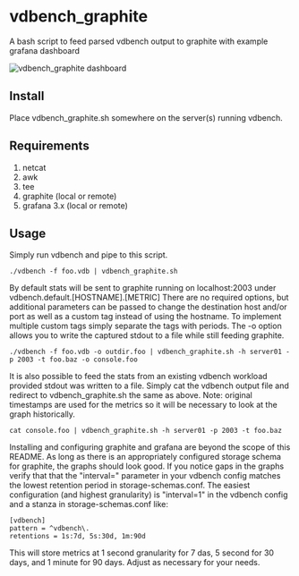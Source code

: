 # vdbench_graphite
A bash script to feed parsed vdbench output to graphite with example grafana dashboard

![vdbench_graphite dashboard](https://cloud.githubusercontent.com/assets/2933063/18571124/8eab3210-7b75-11e6-83e4-de36763f1722.png "Logo Title Text 1")

## Install
Place vdbench_graphite.sh somewhere on the server(s) running vdbench.  

## Requirements
1. netcat
2. awk 
3. tee
4. graphite (local or remote)
5. grafana 3.x (local or remote)

## Usage
Simply run vdbench and pipe to this script.  

```
./vdbench -f foo.vdb | vdbench_graphite.sh
```

By default stats will be sent to graphite running on localhost:2003 under vdbench.default.[HOSTNAME].[METRIC]  There are no required options, but additional parameters can be passed to change the destination host and/or port as well as a custom tag instead of using the hostname.  To implement multiple custom tags simply separate the tags with periods.  The -o option allows you to write the captured stdout to a file while still feeding graphite.

```
./vdbench -f foo.vdb -o outdir.foo | vdbench_graphite.sh -h server01 -p 2003 -t foo.baz -o console.foo
```

It is also possible to feed the stats from an existing vdbench workload provided stdout was written to a file. Simply cat the vdbench output file and redirect to vdbench_graphite.sh the same as above.  Note: original timestamps are used for the metrics so it will be necessary to look at the graph historically. 

```
cat console.foo | vdbench_graphite.sh -h server01 -p 2003 -t foo.baz 
```

Installing and configuring graphite and grafana are beyond the scope of this README.  As long as there is an appropriately configured storage schema for graphite, the graphs should look good.  If you notice gaps in the graphs verify that that the "interval=" parameter in your vdbench config matches the lowest retention period in storage-schemas.conf.  The easiest configuration (and highest granularity) is "interval=1" in the vdbench config and a stanza in storage-schemas.conf like:

```
[vdbench]
pattern = ^vdbench\.
retentions = 1s:7d, 5s:30d, 1m:90d
```

This will store metrics at 1 second granularity for 7 das, 5 second for 30 days, and 1 minute for 90 days.  Adjust as necessary for your needs. 
